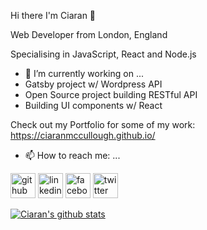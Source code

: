 Hi there I'm Ciaran 👋

Web Developer from London, England

Specialising in JavaScript, React and Node.js

- 🔭 I’m currently working on ...
- Gatsby project w/ Wordpress API
- Open Source project building RESTful API
- Building UI components w/ React

Check out my Portfolio for some of my work: https://ciaranmccullough.github.io/

- 📫 How to reach me: ...

[<img src='https://cdn.jsdelivr.net/npm/simple-icons@3.0.1/icons/github.svg' alt='github' height='40'>](https://github.com/ciaranmccullough)  [<img src='https://cdn.jsdelivr.net/npm/simple-icons@3.0.1/icons/linkedin.svg' alt='linkedin' height='40'>](https://www.linkedin.com/in/ciaran-mccullough-5347a11b1/)  [<img src='https://cdn.jsdelivr.net/npm/simple-icons@3.0.1/icons/facebook.svg' alt='facebook' height='40'>](https://www.facebook.com/c.j.mccullough)  [<img src='https://cdn.jsdelivr.net/npm/simple-icons@3.0.1/icons/twitter.svg' alt='twitter' height='40'>](https://twitter.com/ciamcc)

[![Ciaran's github stats](https://github-readme-stats.vercel.app/api?username=ciaranmccullough&count_private=true)](https://github.com/ciaranmccullough/github-readme-stats)


<!--
**ciaranmccullough/ciaranmccullough** is a ✨ _special_ ✨ repository because its `README.md` (this file) appears on your GitHub profile.

